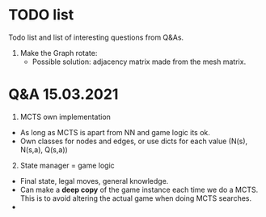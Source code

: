 # TODO list
Todo list and list of interesting questions from Q&As.
1. Make the Graph rotate:
    - Possible solution: adjacency matrix made from the mesh matrix.

# Q&A 15.03.2021

1. MCTS own implementation
- As long as MCTS is apart from NN and game logic its ok. 
- Own classes for nodes and edges, or use dicts for each value (N(s), N(s,a), Q(s,a))

2. State manager = game logic
- Final state, legal moves, general knowledge.
- Can make a **deep copy** of the game instance each time we do a MCTS.
    This is to avoid altering the actual game when doing MCTS searches.
- 